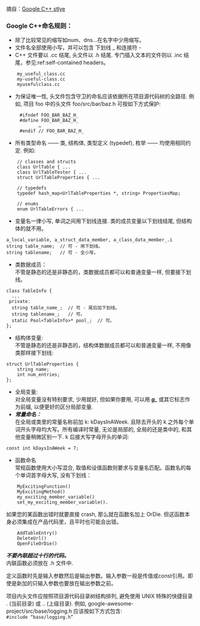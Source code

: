 摘自：[Google C++ stlye][Google Style]

### Google C++命名规则：
-	除了比较常见的缩写如num、dns...在名字中少用缩写。
-	文件名全部使用小写，并可以包含 下划线 \_  	和连接符  -
-	C++ 文件要以 .cc 结尾, 头文件以 .h 结尾. 专门插入文本的文件则以 .inc 结尾，参见:ref:self-contained headers。
```
	my_useful_class.cc
	my-useful-class.cc
	myusefulclass.cc
```
-	为保证唯一性, 头文件包含守卫的命名应该依据所在项目源代码树的全路径. 例如, 项目 foo 中的头文件 foo/src/bar/baz.h 可按如下方式保护:
```
	 #ifndef FOO_BAR_BAZ_H_
	 #define FOO_BAR_BAZ_H_
			…
	 #endif // FOO_BAR_BAZ_H_
```
-	所有类型命名 —— 类, 结构体, 类型定义 (typedef), 枚举 —— 均使用相同约定. 例如:
```
	// classes and structs
	class UrlTable { ...
	class UrlTableTester { ...
	struct UrlTableProperties { ...

	// typedefs
	typedef hash_map<UrlTableProperties *, string> PropertiesMap;

	// enums
	enum UrlTableErrors { ...
```
-	变量名一律小写, 单词之间用下划线连接. 类的成员变量以下划线结尾, 但结构体的就不用。   
```
a_local_variable, a_struct_data_member, a_class_data_member_.i
string table_name;  // 可 - 用下划线。
string tablename;   // 可 - 全小写。
```
-	类数据成员：    
不管是静态的还是非静态的，类数据成员都可以和普通变量一样, 但要接下划线。
```
class TableInfo {
  ...
 private:
  string table_name_;  // 可 - 尾后加下划线。
  string tablename_;   // 可。
  static Pool<TableInfo>* pool_;  // 可。
};
```
-	结构体变量:     
不管是静态的还是非静态的，结构体数据成员都可以和普通变量一样, 不用像类那样接下划线:
```
struct UrlTableProperties {
    string name;
    int num_entries;
};
```
-	全局变量:     
对全局变量没有特别要求, 少用就好, 但如果你要用, 可以用 ***g_*** 或其它标志作为前缀, 以便更好的区分局部变量.
-	***常量命名：***    
在全局或类里的常量名称前加 k: kDaysInAWeek. 且除去开头的 k 之外每个单词开头字母均大写。所有编译时常量, 无论是局部的, 全局的还是类中的, 和其他变量稍微区别一下. k 后接大写字母开头的单词:
```
const int kDaysInAWeek = 7;
```
-	函数命名    
常规函数使用大小写混合, 取值和设值函数则要求与变量名匹配。函数名的每个单词首字母大写, 没有下划线：
```
	MyExcitingFunction()
	MyExcitingMethod()
	my_exciting_member_variable()
	set_my_exciting_member_variable().
```
如果您的某函数出错时就要直接 crash, 那么就在函数名加上 OrDie. 但这函数本身必须集成在产品代码里，且平时也可能会出错。
```
	AddTableEntry()
	DeleteUrl()
	OpenFileOrDie()
```


***不要內联超过十行的代码。***     
内联函数必须放在 .h 文件中.

定义函数时先是输入参数然后是输出参数。输入参数一般是传值或const引用。即使是新加的只输入参数也要放在输出参数之前。

项目内头文件应按照项目源代码目录树结构排列, 避免使用 UNIX 特殊的快捷目录 . (当前目录) 或 .. (上级目录). 
例如, google-awesome-project/src/base/logging.h 应该按如下方式包含:   
	`#include “base/logging.h”`   







[Google Style]:http://zh-google-styleguide.readthedocs.org/en/latest/google-cpp-styleguide/end/
